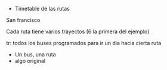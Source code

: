 - Timetable de las rutas

San francisco

Cada ruta tiene varios trayectos (6 la primera del ejemplo)

tr: todos los buses programados para ir un dia hacia cierta ruta

- Un bus, una ruta
- algo original